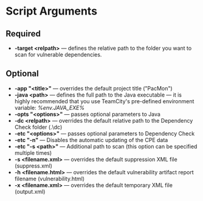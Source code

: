 Script Arguments
================

Required
------------

- **-target &lt;relpath&gt;** — defines the relative path to the folder you want to scan for vulnerable dependencies.

Optional
------------

- **-app "&lt;title&gt;"** — overrides the default project title ("PacMon")
- **-java &lt;path&gt;** — defines the full path to the Java executable — it is highly recommended that you use TeamCity's pre-defined environment variable: *%env.JAVA_EXE%*
- **-opts "&lt;options&gt;"** — passes optional parameters to Java
- **-dc &lt;relpath&gt;** — overrides the default relative path to the Dependency Check folder (.\dc)
- **-etc "&lt;options&gt;"** — passes optional parameters to Dependency Check
- **-etc "-n"** — Disables the automatic updating of the CPE data
- **-etc "-s &lt;path&gt;"** — Additional path to scan (this option can be specified multiple times)
- **-s &lt;filename.xml&gt;** — overrides the default suppression XML file (suppress.xml)
- **-h &lt;filename.html&gt;** — overrides the default vulnerability artifact report filename (vulnerability.html)
- **-x &lt;filename.xml&gt;** — overrides the default temporary XML file (output.xml)
